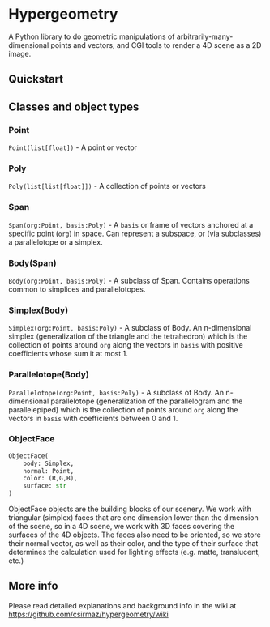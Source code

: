 
# Hypergeometry

A Python library to do geometric manipulations of arbitrarily-many-dimensional points and vectors,
and CGI tools to render a 4D scene as a 2D image.

## Quickstart


## Classes and object types

### Point

`Point(list[float])` - A point or vector

### Poly

`Poly(list[list[float]])` - A collection of points or vectors

### Span

`Span(org:Point, basis:Poly)` - A `basis` or frame of vectors anchored at a specific point (`org`) in space.
Can represent a subspace, or (via subclasses) a parallelotope or a simplex.

### Body(Span)

`Body(org:Point, basis:Poly)` - A subclass of Span. 
Contains operations common to simplices and parallelotopes.

### Simplex(Body)

`Simplex(org:Point, basis:Poly)` - A subclass of Body.
An n-dimensional simplex (generalization of the triangle and the tetrahedron) 
which is the collection of points around `org` along the vectors in `basis` with positive
coefficients whose sum it at most 1.

### Parallelotope(Body)

`Parallelotope(org:Point, basis:Poly)` - A subclass of Body.
An n-dimensional parallelotope (generalization of the parallelogram and the parallelepiped)
which is the collection of points around `org` along the vectors in `basis` with coefficients between 0 and 1.

### ObjectFace

```python
ObjectFace(
    body: Simplex,
    normal: Point,
    color: (R,G,B),
    surface: str
)
```
ObjectFace objects are the building blocks of our scenery.
We work with triangular (simplex) faces that are one dimension lower than the dimension of the scene,
so in a 4D scene, we work with 3D faces covering the surfaces of the 4D objects. 
The faces also need to be oriented, so we store their normal vector, as well as their
color, and the type of their surface that determines the calculation used for lighting effects
(e.g. matte, translucent, etc.)

## More info

Please read detailed explanations and background info in the wiki at
https://github.com/csirmaz/hypergeometry/wiki


